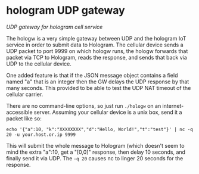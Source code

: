 # hologram UDP gateway

_UDP gateway for hologram cell service_

The hologw is a very simple gateway between UDP and the hologram IoT
service in order to submit data to Hologram.
The cellular device sends a UDP packet to port 9999 on which hologw runs,
the hologw forwards that packet via TCP to Hologram, reads the response, and
sends that back via UDP to the cellular device.

One added feature is that if the JSON message object contains a field
named "a" that is an integer then the GW delays the UDP response by
that many seconds. This provided to be able to test the UDP NAT timeout
of the cellular carrier.

There are no command-line options, so just run `./hologw` on an internet-accessible
server. Assuming your cellular device is a unix box, send it a packet
like so:
```
echo '{"a":10, "k":"XXXXXXXX","d":"Hello, World!","t":"test"}' | nc -q 20 -u your.host.or.ip 9999
```

This will submit the whole message to Hologram (which doesn't seem to mind the extra "a":10,
get a "[0,0]" response, then delay 10 seconds, and finally send it via UDP.
The `-q 20` causes nc to linger 20 seconds for the response.
